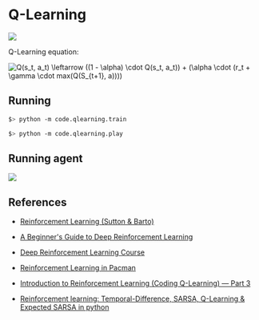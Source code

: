 # Q-Learning

![](https://raw.githubusercontent.com/rdenadai/AI-Study-Notebooks/master/images/simple_RL_schema.png)

Q-Learning equation:

<img src="https://latex.codecogs.com/svg.latex?Q(s_t,&space;a_t)&space;\leftarrow&space;((1&space;-&space;\alpha)&space;\cdot&space;Q(s_t,&space;a_t))&space;&plus;&space;(\alpha&space;\cdot&space;(r_t&space;&plus;&space;\gamma&space;\cdot&space;max(Q(S_{t&plus;1},&space;a))))" title="Q(s_t, a_t) \leftarrow ((1 - \alpha) \cdot Q(s_t, a_t)) + (\alpha \cdot (r_t + \gamma \cdot max(Q(S_{t+1}, a))))" />


## Running

```bash
$> python -m code.qlearning.train
```

```bash
$> python -m code.qlearning.play
```

## Running agent

![](https://raw.githubusercontent.com/rdenadai/AI-Study-Notebooks/master/images/qlearning_01.gif)


## References

 - [Reinforcement Learning (Sutton & Barto)](http://incompleteideas.net/book/RLbook2018.pdf)

 - [A Beginner's Guide to Deep Reinforcement Learning](https://skymind.ai/wiki/deep-reinforcement-learning)

 - [Deep Reinforcement Learning Course](https://simoninithomas.github.io/Deep_reinforcement_learning_Course/)

 - [Reinforcement Learning in Pacman](http://cs229.stanford.edu/proj2017/final-reports/5241109.pdf)

 - [Introduction to Reinforcement Learning (Coding Q-Learning) — Part 3](https://medium.com/swlh/introduction-to-reinforcement-learning-coding-q-learning-part-3-9778366a41c0)

 - [Reinforcement learning: Temporal-Difference, SARSA, Q-Learning & Expected SARSA in python](https://towardsdatascience.com/reinforcement-learning-temporal-difference-sarsa-q-learning-expected-sarsa-on-python-9fecfda7467e)